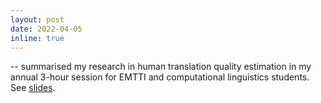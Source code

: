 ```yaml
---
layout: post
date: 2022-04-05
inline: true
---
```


-- summarised my research in human translation quality estimation in my annual 3-hour session for EMTTI and computational linguistics students. 
See <a href="../../../assets/pdf/kunilovskaya_htqe_4Apr2022.pdf" target="blank">slides</a>. 

